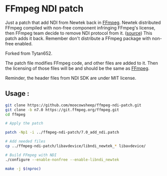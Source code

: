 # FFmpeg NDI patch

Just a patch that add NDI from Newtek back in [FFmpeg](http://ffmpeg.org/). Newtek distributed FFmpeg compiled with non-free component infringing FFmpeg's license, then FFmpeg team decide to remove NDI protocol from it. ([source](https://trac.ffmpeg.org/ticket/7589))
This patch adds it back. Remember don't distribute a FFmpeg package with non-free enabled.

Forked from Tytan652.

The patch file modifies FFmpeg code, and other files are added to it.
Then the licensing of those files will be and should be the same as [FFmpeg](https://git.ffmpeg.org/gitweb/ffmpeg.git/blob/HEAD:/LICENSE.md).

Reminder, the header files from NDI SDK are under MIT license.

## Usage :

``` bash
git clone https://github.com/moocowsheep/ffmpeg-ndi-patch.git
git clone -b n7.0 https://git.ffmpeg.org/ffmpeg.git
cd ffmpeg

# Apply the patch

patch -Np1 -i ../ffmpeg-ndi-patch/7.0_add_ndi.patch

# Add needed files
cp ../ffmpeg-ndi-patch/libavdevice/libndi_newtek_* libavdevice/

# Build FFmpeg with NDI
./configure --enable-nonfree --enable-libndi_newtek

make -j $(nproc)
```
